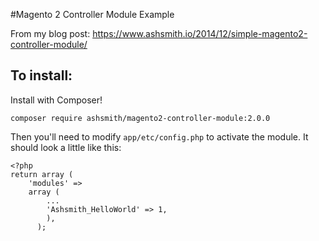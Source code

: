 #Magento 2 Controller Module Example

From my blog post: https://www.ashsmith.io/2014/12/simple-magento2-controller-module/

## To install:

Install with Composer!

    composer require ashsmith/magento2-controller-module:2.0.0

Then you'll need to modify `app/etc/config.php` to activate the module. It should look a little like this:

    <?php
    return array (
        'modules' =>
        array (
            ...
            'Ashsmith_HelloWorld' => 1,
            ),
          );
